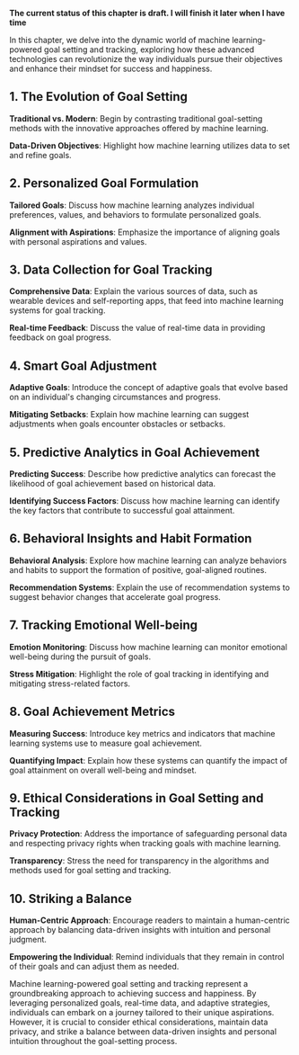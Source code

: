 **The current status of this chapter is draft. I will finish it later when I have time**

In this chapter, we delve into the dynamic world of machine learning-powered goal setting and tracking, exploring how these advanced technologies can revolutionize the way individuals pursue their objectives and enhance their mindset for success and happiness.

**1. The Evolution of Goal Setting**
------------------------------------

**Traditional vs. Modern**: Begin by contrasting traditional goal-setting methods with the innovative approaches offered by machine learning.

**Data-Driven Objectives**: Highlight how machine learning utilizes data to set and refine goals.

**2. Personalized Goal Formulation**
------------------------------------

**Tailored Goals**: Discuss how machine learning analyzes individual preferences, values, and behaviors to formulate personalized goals.

**Alignment with Aspirations**: Emphasize the importance of aligning goals with personal aspirations and values.

**3. Data Collection for Goal Tracking**
----------------------------------------

**Comprehensive Data**: Explain the various sources of data, such as wearable devices and self-reporting apps, that feed into machine learning systems for goal tracking.

**Real-time Feedback**: Discuss the value of real-time data in providing feedback on goal progress.

**4. Smart Goal Adjustment**
----------------------------

**Adaptive Goals**: Introduce the concept of adaptive goals that evolve based on an individual's changing circumstances and progress.

**Mitigating Setbacks**: Explain how machine learning can suggest adjustments when goals encounter obstacles or setbacks.

**5. Predictive Analytics in Goal Achievement**
-----------------------------------------------

**Predicting Success**: Describe how predictive analytics can forecast the likelihood of goal achievement based on historical data.

**Identifying Success Factors**: Discuss how machine learning can identify the key factors that contribute to successful goal attainment.

**6. Behavioral Insights and Habit Formation**
----------------------------------------------

**Behavioral Analysis**: Explore how machine learning can analyze behaviors and habits to support the formation of positive, goal-aligned routines.

**Recommendation Systems**: Explain the use of recommendation systems to suggest behavior changes that accelerate goal progress.

**7. Tracking Emotional Well-being**
------------------------------------

**Emotion Monitoring**: Discuss how machine learning can monitor emotional well-being during the pursuit of goals.

**Stress Mitigation**: Highlight the role of goal tracking in identifying and mitigating stress-related factors.

**8. Goal Achievement Metrics**
-------------------------------

**Measuring Success**: Introduce key metrics and indicators that machine learning systems use to measure goal achievement.

**Quantifying Impact**: Explain how these systems can quantify the impact of goal attainment on overall well-being and mindset.

**9. Ethical Considerations in Goal Setting and Tracking**
----------------------------------------------------------

**Privacy Protection**: Address the importance of safeguarding personal data and respecting privacy rights when tracking goals with machine learning.

**Transparency**: Stress the need for transparency in the algorithms and methods used for goal setting and tracking.

**10. Striking a Balance**
--------------------------

**Human-Centric Approach**: Encourage readers to maintain a human-centric approach by balancing data-driven insights with intuition and personal judgment.

**Empowering the Individual**: Remind individuals that they remain in control of their goals and can adjust them as needed.

Machine learning-powered goal setting and tracking represent a groundbreaking approach to achieving success and happiness. By leveraging personalized goals, real-time data, and adaptive strategies, individuals can embark on a journey tailored to their unique aspirations. However, it is crucial to consider ethical considerations, maintain data privacy, and strike a balance between data-driven insights and personal intuition throughout the goal-setting process.
